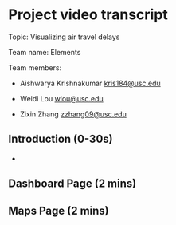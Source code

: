 # Project video transcript

Topic: Visualizing air travel delays

Team name: Elements

Team members:

- Aishwarya Krishnakumar kris184@usc.edu

- Weidi Lou wlou@usc.edu

- Zixin Zhang zzhang09@usc.edu

## Introduction (0-30s)

- 

## Dashboard Page (2 mins)

## Maps Page (2 mins)
